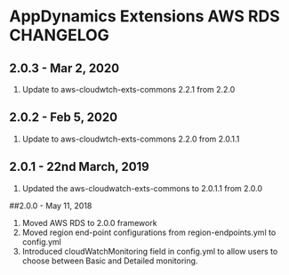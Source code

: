# AppDynamics Extensions AWS RDS CHANGELOG

## 2.0.3 - Mar 2, 2020
1. Update to aws-cloudwtch-exts-commons 2.2.1 from 2.2.0

## 2.0.2 - Feb 5, 2020
1. Update to aws-cloudwtch-exts-commons 2.2.0 from 2.0.1.1

## 2.0.1 - 22nd March, 2019
1. Updated the aws-cloudwatch-exts-commons to 2.0.1.1 from 2.0.0

##2.0.0 - May 11, 2018
1. Moved AWS RDS to 2.0.0 framework
2. Moved region end-point configurations from region-endpoints.yml to config.yml
3. Introduced cloudWatchMonitoring field in config.yml to allow users to choose between Basic and Detailed monitoring.
